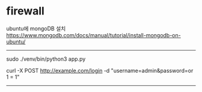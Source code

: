 # firewall

ubuntu에 mongoDB 설치
https://www.mongodb.com/docs/manual/tutorial/install-mongodb-on-ubuntu/

---

sudo ./venv/bin/python3 app.py

curl -X POST http://example.com/login -d "username=admin&password=or 1 = 1"

---
